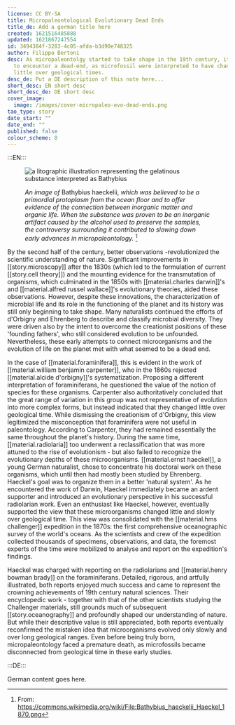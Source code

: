 ```yaml
---
license: CC BY-SA
title: Micropaleontological Evolutionary Dead Ends
title_de: Add a german title here
created: 1621516485888
updated: 1621867247554
id: 3494384f-3283-4c05-afda-b3d90e748325
author: Filippo Bertoni
desc: As micropaleontolgy started to take shape in the 19th century, it seemed
  to encounter a dead-end, as microfossil were interpreted to have changed
  little over geological times.
desc_de: Put a DE description of this note here...
short_desc: EN short desc
short_desc_de: DE short desc
cover_image:
  image: /images/cover-micropaleo-evo-dead-ends.png
tao_type: story
date_start: ""
date_end: ""
published: false
colour_scheme: 0
---
```


:::EN:::

<figure>

![a litographic illustration representing the gelatinous substance interpreted as Bathybius](/images/filo/Bathybius_haeckelii_Haeckel_1870.png)

<figcaption>

_An image of_ Bathybius haeckelii, _which was believed to be a primordial protoplasm from the ocean floor and to offer evidence of the connection between inorganic matter and organic life. When the substance was proven to be an inorganic artifact caused by the alcohol used to preserve the samples, the controversy surrounding it contributed to slowing down early advances in micropaleontology._ [^micropaleontology1]

</figcaption>

</figure>

By the second half of the century, better observations -revolutionized the scientific understanding of nature. Significant improvements in [[story.microscopy]] after the 1830s (which led to the formulation of current [[story.cell theory]]) and the mounting evidence for the transmutation of organisms, which culminated in the 1850s with [[material.charles darwin]]'s and [[material.alfred russel wallace]]'s evolutionary theories, aided these observations. However, despite these innovations, the characterization of microbial life and its role in the functioning of the planet and its history was still only beginning to take shape. Many naturalists continued the efforts of d'Orbigny and Ehrenberg to describe and classify microbial diversity. They were driven also by the intent to overcome the creationist positions of these 'founding fathers', who still considered evolution to be unfounded. Nevertheless, these early attempts to connect microorganisms and the evolution of life on the planet met with what seemed to be a dead end. 

In the case of [[material.foraminifera]], this is evident in the work of [[material.william benjamin carpenter]], who in the 1860s rejected [[material.alcide d'orbigny]]'s systematization. Proposing a different interpretation of foraminiferans, he questioned the value of the notion of species for these organisms. Carpenter also authoritatively concluded that the great range of variation in this group was not representative of evolution into more complex forms, but instead indicated that they changed little over geological time. While dismissing the creationism of d'Orbigny, this view legitimized the misconception that foraminifera were not useful in paleontology. According to Carpenter, they had remained essentially the same throughout the planet's history. During the same time, [[material.radiolaria]] too underwent a reclassification that was more attuned to the rise of evolutionism - but also failed to recognize the evolutionary depths of these microorganisms. [[material.ernst haeckel]], a young German naturalist, chose to concentrate his doctoral work on these organisms, which until then had mostly been studied by Ehrenberg. Haeckel's goal was to organize them in a better 'natural system'. As he encountered the work of Darwin, Haeckel immediately became an ardent supporter and introduced an evolutionary perspective in his successful radiolarian work. Even an enthusiast like Haeckel, however, eventually supported the view that these microorganisms changed little and slowly over geological time. This view was consolidated with the [[material.hms challenger]] expedition in the 1870s: the first comprehensive oceanographic survey of the world's oceans. As the scientists and crew of the expedition collected thousands of specimens, observations, and data, the foremost experts of the time were mobilized to analyse and report on the expedition's findings. 

Haeckel was charged with reporting on the radiolarians and [[material.henry bowman brady]] on the foraminiferans. Detailed, rigorous, and artfully illustrated, both reports enjoyed much success and came to represent the crowning achievements of 19th century natural sciences. Their encyclopedic work - together with that of the other scientists studying the Challenger materials, still grounds much of subsequent [[story.oceanography]] and profoundly shaped our understanding of nature. But while their descriptive value is still appreciated, both reports eventually reconfirmed the mistaken idea that microorganisms evolved only slowly and over long geological ranges. Even before being truly born, micropaleontology faced a premature death, as microfossils became disconnected from geological time in these early studies.

[^micropaleontology1]: From: https://commons.wikimedia.org/wiki/File:Bathybius_haeckelii_Haeckel_1870.png

<!-- And this allows us to leave notes to the others that are not visible in the preview. -->

:::DE:::

German content goes here.

